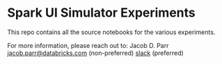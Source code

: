 # Spark UI Simulator Experiments

This repo contains all the source notebooks for the various experiments.

For more information, please reach out to:
Jacob D. Parr
jacob.parr@databricks.com (non-preferred)
[slack](https://app.slack.com/client/T02EPKPG3/C02EPKPGB/user_profile/U5V5F358T) (preferred)

